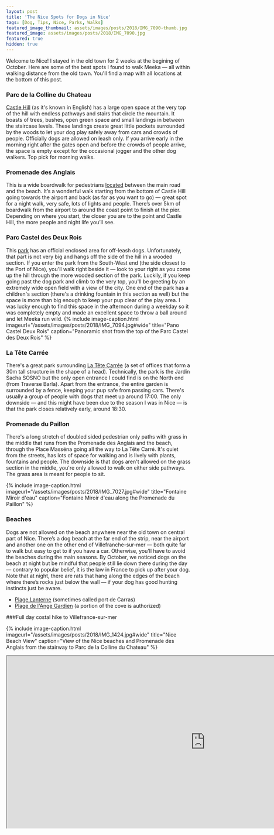 ```yaml
---
layout: post
title: 'The Nice Spots for Dogs in Nice'
tags: [Dog, Tips, Nice, Parks, Walks]
featured_image_thumbnail: assets/images/posts/2018/IMG_7090-thumb.jpg
featured_image: assets/images/posts/2018/IMG_7090.jpg
featured: true
hidden: true
---
```


Welcome to Nice! I stayed in the old town for 2 weeks at the begining of October. Here are some of the best spots I found to walk Meeka — all within walking distance from the old town. You'll find a map with all locations at the bottom of this post.

<!--more-->

### Parc de la Colline du Chateau
[Castle Hill](https://goo.gl/maps/Mq5NafWky2L2) (as it's known in English) has a large open space at the very top of the hill with endless pathways and stairs that circle the mountain. It boasts of trees, bushes, open green space and small landings in between the staircase levels. These landings create great little pockets surrounded by the woods to let your dog play safely away from cars and crowds of people. Officially dogs are allowed on leash only. If you arrive early in the morning right after the gates open and before the crowds of people arrive, the space is empty except for the occasional jogger and the other dog walkers. Top pick for morning walks.

### Promenade des Anglais
This is a wide boardwalk for pedestrians [located](https://goo.gl/maps/K2NnLAqXiqj) between the main road and the beach. It’s a wonderful walk starting from the bottom of Castle Hill going towards the airport and back (as far as you want to go) — great spot for a night walk, very safe, lots of lights and people. There’s over 5km of boardwalk from the airport to around the coast point to finish at the pier. Depending on where you start, the closer you are to the point and Castle Hill, the more people and night life you’ll see.

### Parc Castel des Deux Rois
This [park](https://goo.gl/maps/UUU7of8XSpA2) has an official enclosed area for off-leash dogs. Unfortunately, that part is not very big and hangs off the side of the hill in a wooded section. If you enter the park from the South-West end (the side closest to the Port of Nice), you'll walk right beside it — look to your right as you come up the hill through the more wooded section of the park. Luckily, if you keep going past the dog park and climb to the very top, you'll be greeting by an extremely wide open field with a view of the city. One end of the park has a children's section (there's a drinking fountain in this section as well) but the space is more than big enough to keep your pup clear of the play area. I was lucky enough to find this space in the afternoon during a weekday so it was completely empty and made an excellent space to throw a ball around and let Meeka run wild.
{% include image-caption.html imageurl="/assets/images/posts/2018/IMG_7094.jpg#wide" title="Pano Castel Deux Rois" caption="Panoramic shot from the top of the Parc Castel des Deux Rois" %}

### La Tête Carrée
There's a great park surrounding [La Tête Carrée](https://goo.gl/maps/iKe7gqxrMkm) (a set of offices that form a 30m tall structure in the shape of a head). Technically, the park is the Jardin Sacha SOSNO but the only open entrance I could find is on the North end (from Traverse Barla). Apart from the entrance, the entire garden is surrounded by a fence, keeping your pup safe from passing cars. There's usually a group of people with dogs that meet up around 17:00. The only downside — and this might have been due to the season I was in Nice — is that the park closes relatively early, around 18:30.

### Promenade du Paillon
There's a long stretch of doubled sided pedestrian only paths with grass in the middle that runs from the Promenade des Anglais and the beach, through the Place Masséna going all the way to La Tête Carré. It's quiet from the streets, has lots of space for walking and is lively with plants, fountains and people. The downside is that dogs aren't allowed on the grass section in the middle, you're only allowed to walk on either side pathways. The grass area is meant for people to sit.

{% include image-caption.html imageurl="/assets/images/posts/2018/IMG_7027.jpg#wide" title="Fontaine Miroir d'eau" caption="Fontaine Miroir d'eau along the Promenade du Paillon" %}

### Beaches
Dogs are not allowed on the beach anywhere near the old town on central part of Nice. There’s a dog beach at the far end of the strip, near the airport and another one on the other end of Villefranche-sur-mer — both quite far to walk but easy to get to if you have a car. Otherwise, you’ll have to avoid the beaches during the main seasons. By October, we noticed dogs on the beach at night but be mindful that people still lie down there during the day — contrary to popular belief, it is the law in France to pick up after your dog. Note that at night, there are rats that hang along the edges of the beach where there’s rocks just below the wall — if your dog has good hunting instincts just be aware.

* [Plage Lanterne](https://goo.gl/maps/6E2L5v4toEo) (sometimes called port de Carras) 
* [Plage de l'Ange Gardien](https://goo.gl/maps/fEcMZPtXaRC2) (a portion of the cove is authorized)

###Full day costal hike to Villefrance-sur-mer


{% include image-caption.html imageurl="/assets/images/posts/2018/IMG_1424.jpg#wide" title="Nice Beach View" caption="View of the Nice beaches and Promenade des Anglais from the stairway to Parc de la Colline du Chateau" %}

<iframe src="https://www.google.com/maps/d/u/1/embed?mid=1-75DCRSEmAm3_Eo_8IMRWWOusGp8R01i#wide" width="1084" height="470"></iframe>

